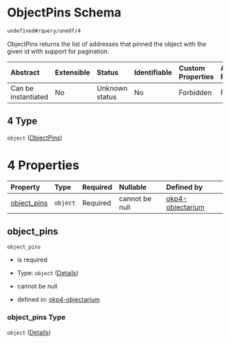 # ObjectPins Schema

```txt
undefined#/query/oneOf/4
```

ObjectPins returns the list of addresses that pinned the object with the given id with support for pagination.

| Abstract            | Extensible | Status         | Identifiable | Custom Properties | Additional Properties | Access Restrictions | Defined In                                                                     |
| :------------------ | :--------- | :------------- | :----------- | :---------------- | :-------------------- | :------------------ | :----------------------------------------------------------------------------- |
| Can be instantiated | No         | Unknown status | No           | Forbidden         | Forbidden             | none                | [okp4-objectarium.json\*](schema/okp4-objectarium.json "open original schema") |

## 4 Type

`object` ([ObjectPins](okp4-objectarium-querymsg-oneof-objectpins.md))

# 4 Properties

| Property                     | Type     | Required | Nullable       | Defined by                                                                                                                                 |
| :--------------------------- | :------- | :------- | :------------- | :----------------------------------------------------------------------------------------------------------------------------------------- |
| [object\_pins](#object_pins) | `object` | Required | cannot be null | [okp4-objectarium](okp4-objectarium-querymsg-oneof-objectpins-properties-object_pins.md "undefined#/query/oneOf/4/properties/object_pins") |

## object\_pins



`object_pins`

*   is required

*   Type: `object` ([Details](okp4-objectarium-querymsg-oneof-objectpins-properties-object_pins.md))

*   cannot be null

*   defined in: [okp4-objectarium](okp4-objectarium-querymsg-oneof-objectpins-properties-object_pins.md "undefined#/query/oneOf/4/properties/object_pins")

### object\_pins Type

`object` ([Details](okp4-objectarium-querymsg-oneof-objectpins-properties-object_pins.md))
